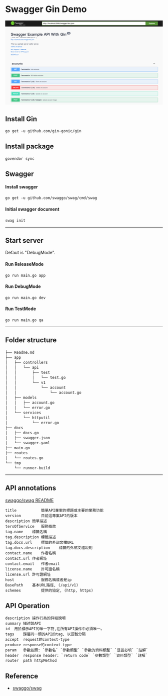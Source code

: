 # Swagger Gin Demo
![image](https://github.com/kimi0230/swagger_gin_demo/blob/master/screenshot/demo.png)

## Install Gin
    go get -u github.com/gin-gonic/gin

## Install package
    govendor sync

## Swagger

#### Install swagger
    go get -u github.com/swaggo/swag/cmd/swag  

#### Initial swagger document
    swag init
---

## Start server
 Defaut is "DebugMode".
 
#### Run ReleaseMode
    go run main.go app
#### Run DebugMode
    go run main.go dev
#### Run TestMode
    go run main.go qa

---
## Folder structure
    ├── Readme.md
    ├── app
    │   ├── controllers
    │   │   └── api
    │   │       ├── test
    │   │       │   └── test.go
    │   │       └── v1
    │   │           └── account
    │   │               └── account.go
    │   ├── models
    │   │   ├── account.go
    │   │   └── error.go
    │   └── services
    │       └── httputil
    │           └── error.go
    ├── docs
    │   ├── docs.go
    │   ├── swagger.json
    │   └── swagger.yaml
    ├── main.go
    ├── routes
    │   └── routes.go
    └── tmp
        └── runner-build
---

## API annotations
[swaggo/swag README](https://github.com/swaggo/swag/blob/master/README_zh-CN.md)
 
    title	        簡單API專案的標題或主要的業務功能
    version	        目前這專案API的版本
    description	簡單描述
    tersOfService	服務條款
    tag.name	標籤名稱
    tag.description	標籤描述
    tag.docs.url	標籤的外部文檔URL
    tag.docs.description	標籤的外部文檔說明
    contact.name	作者名稱
    contact.url	作者網址
    contact.email	作者email
    license.name	許可證名稱
    license.url	許可證網址
    host	        服務名稱或者是ip
    BasePath	基本URL路徑, (/api/v1)
    schemes	        提供的協定, (http, https)

## API Operation
    description	操作行為的詳細說明
    summary	描述該API
    id	用於標示API的唯一字符,在所有API操作中必須唯一。
    tags	歸屬同一類的API的tag, 以逗號分隔
    accept	request的context-type
    produce	response的context-type
    param	參數按照: `參數名` `參數類型` `參數的資料類型` `是否必填` `註解`
    header	response header: `return code` `參數類型` `資料類型` `註解`
    router	path httpMethod

## Reference
* [swaggo/swag](https://github.com/swaggo/swag)